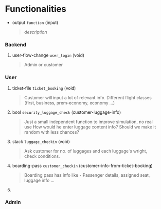 # Functionalities
- output `function` (input)
  > _description_

### Backend
1. user-flow-change `user_login` (void)
   > Admin or customer

### User
1. ticket-file `ticket_booking` (void)
   > Customer will input a lot of relevant info.
   > Different flight classes (first, business, prem-economy, economy ...)
2. bool `security_luggage_check` (customer-luggage-info)
   > Just a small independent function to improve simulation, no real use
   > How would he enter luggage content info? Should we make it random with less chances?
4. stack `luggage_checkin` (void)
   > Ask customer for no. of luggages and each luggage's wright, check conditions.
5. boarding-pass `customer_checkin` (customer-info-from-ticket-booking)
   > Boarding pass has info like - Passenger details, assigned seat, luggage info ...
6. 

### Admin
